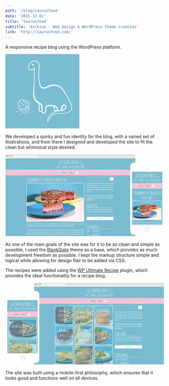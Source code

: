 ```yaml
---
path: '/blog/saurusfood'
date: '2015-12-01'
title: 'Saurusfood'
subtitle: 'Archive - Web design & WordPress theme creation'
link: 'http://saurusfood.com/'
---
```


A responsive recipe blog using the WordPress platform.

<p class="logo">
    <img src="./avatar.jpg" alt="Avatar" />
</p>

We developed a quirky and fun identity for the blog, with a varied set of illustrations, and from there I designed and developed the site to fit the clean but whimsical style desired.

<p class="mockup mockup-right">
    <img src="./recipe.png" alt="Recipe" />
</p>

As one of the main goals of the site was for it to be as clean and simple as possible, I used the <a href="https://wordpress.org/themes/blankslate/" target="_blank">BlankSlate</a> theme as a base, which provides as much development freedom as possible. I kept the markup structure simple and logical while allowing for design flair to be added via CSS.

The recipes were added using the <a href="https://wordpress.org/plugins/wp-ultimate-recipe/" target="_blank">WP Ultimate Recipe</a> plugin, which provides the ideal functionality for a recipe blog.

<p class="mockup mockup-left">
    <img src="./home.png" alt="Home" />
</p>

The site was built using a mobile-first philosophy, which ensures that it looks good and functions well on all devices.
